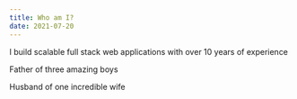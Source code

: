 ```yaml
---
title: Who am I?
date: 2021-07-20
---
```


I build scalable full stack web applications 
with over 10 years of experience

Father of three amazing boys

Husband of one incredible wife
